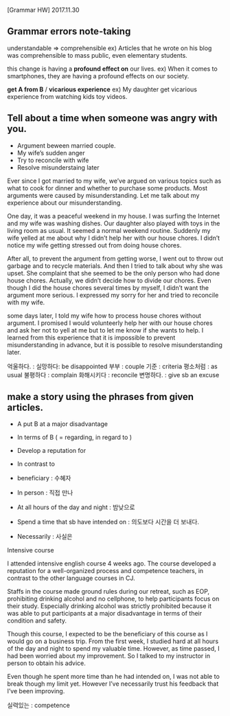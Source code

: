[Grammar HW] 2017.11.30

## Grammar errors note-taking

understandable => comprehensible
ex) Articles that he wrote on his blog was comprehensible to mass public, even elementary students.

this change is having a **profound effect on** our lives.
ex) When it comes to smartphones, they are having a profound effects on our society.

**get A from B** / **vicarious experience**
ex) My daughter get vicarious experience from watching kids toy videos.



## Tell about a time when someone was angry with you. 

- Argument beween married couple.
- My wife’s sudden anger
- Try to reconcile with wife
- Resolve misunderstaing later

Ever since I got married to my wife, we’ve argued on various topics such as what to cook for dinner and whether to purchase some products. Most arguments were caused by misunderstanding. Let me talk about my experience  about our misunderstanding.

One day, it was a peaceful weekend in my house. I was surfing the Internet and my wife was washing dishes. Our daughter also played with toys in the living room as usual. It seemed a normal weekend routine. Suddenly my wife yelled at me about why I didn’t help her with our house chores. I didn’t notice my wife getting stressed out from doing house chores. 

After all, to prevent the argument from getting worse, I went out to throw out  garbage and to recycle materials. And then I tried to talk about why she was upset. She complaint that she seemed to be the only person who had done house chores. Actually, we didn’t decide how to divide our chores. Even though I did the house chores several times by myself, I didn’t want the argument more serious. I expressed my sorry for her and tried to reconcile with my wife. 

some days later, I told my wife how to process house chores without argument. I promised I would volunteerly help her with our house chores and ask her not to yell at me but to let me know if she wants to help. I learned from this experience that it is impossible to prevent misunderstanding in advance, but it is possible to resolve misunderstanding later.


억울하다. : 
실망하다: be disappointed
부부 : couple
기준 : criteria
평소처럼 : as usual
불평하다 : complain
화해시키다 : reconcile
변명하다. : give sb an excuse

## make a story using the phrases from given articles.

- A put B at a major disadvantage 
- In terms of B ( = regarding, in regard to )
- Develop a reputation for
- In contrast to

- beneficiary : 수혜자
- In person : 직접 만나
- At all hours of the day and night : 밤낮으로
- Spend a time that sb have intended on : 의도보다 시간을 더 보내다.
- Necessarily : 사실은

Intensive course

I attended intensive english course 4 weeks ago. The course developed a reputation for a well-organized process and competence teachers, in contrast to the other language courses in CJ. 

Staffs in the course made ground rules during our retreat, such as EOP,  prohibiting drinking alcohol and no cellphone, to help participants focus on their study. Especially drinking alcohol was strictly prohibited because it was able to put participants at a major disadvantage in terms of their condition and  safety.

Though this course, I expected to be the beneficiary of this course as I would go on a business trip. From the first week, I studied hard at all hours of the day and night to spend my valuable time.  However, as time passed, I had been worried about my improvement. So I talked to my instructor in person to obtain his advice. 

Even though he spent more time than he had intended on, I was not able to break though my limit yet. However I’ve necessarily trust his feedback that I’ve been improving.


실력있는 : competence 
